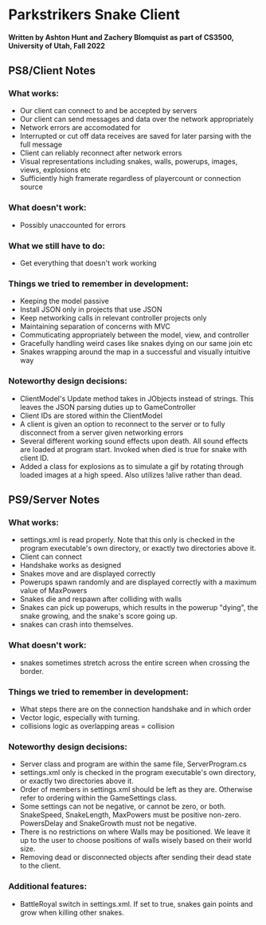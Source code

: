 # Parkstrikers Snake Client
#### Written by Ashton Hunt and Zachery Blomquist as part of CS3500, University of Utah, Fall 2022

## PS8/Client Notes

### What works:
- Our client can connect to and be accepted by servers
- Our client can send messages and data over the network appropriately
- Network errors are accomodated for
- Interrupted or cut off data receives are saved for later parsing with the full message
- Client can reliably reconnect after network errors
- Visual representations including snakes, walls, powerups, images, views, explosions etc
- Sufficiently high framerate regardless of playercount or connection source

### What doesn't work:
- Possibly unaccounted for errors

### What we still have to do:
- Get everything that doesn't work working

### Things we tried to remember in development:
- Keeping the model passive
- Install JSON only in projects that use JSON
- Keep networking calls in relevant controller projects only
- Maintaining separation of concerns with MVC
- Commuticating appropriately between the model, view, and controller
- Gracefully handling weird cases like snakes dying on our same join etc
- Snakes wrapping around the map in a successful and visually intuitive way

### Noteworthy design decisions:
- ClientModel's Update method takes in JObjects instead of strings. This leaves the JSON parsing duties up to GameController
- Client IDs are stored within the ClientModel
- A client is given an option to reconnect to the server or to fully disconnect from a server given networking errors
- Several different working sound effects upon death. All sound effects are loaded at program start. Invoked when died is true for snake with client ID.
- Added a class for explosions as to simulate a gif by rotating through loaded images at a high speed. Also utilizes !alive rather than dead.


## PS9/Server Notes

### What works:
- settings.xml is read properly. Note that this only is checked in the program executable's own directory, or exactly two directories above it.
- Client can connect
- Handshake works as designed
- Snakes move and are displayed correctly
- Powerups spawn randomly and are displayed correctly with a maximum value of MaxPowers
- Snakes die and respawn after colliding with walls
- Snakes can pick up powerups, which results in the powerup "dying", the snake growing, and the snake's score going up.
- snakes can crash into themselves.

### What doesn't work:
- snakes sometimes stretch across the entire screen when crossing the border.

### Things we tried to remember in development:
- What steps there are on the connection handshake and in which order
- Vector logic, especially with turning.
- collisions logic as overlapping areas = collision

### Noteworthy design decisions:
- Server class and program are within the same file, ServerProgram.cs
- settings.xml only is checked in the program executable's own directory, or exactly two directories above it.
- Order of members in settings.xml should be left as they are. Otherwise refer to ordering within the GameSettings class.
- Some settings can not be negative, or cannot be zero, or both. SnakeSpeed, SnakeLength, MaxPowers must be positive non-zero.
PowersDelay and SnakeGrowth must not be negative.
- There is no restrictions on where Walls may be positioned.
We leave it up to the user to choose positions of walls wisely based on their world size.
- Removing dead or disconnected objects after sending their dead state to the client.

### Additional features:
- BattleRoyal switch in settings.xml. If set to true, snakes gain points and grow when killing other snakes.